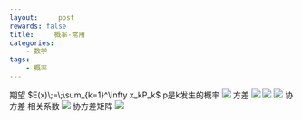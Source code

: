 ```yaml
---
layout:     post
rewards: false
title:     概率-常用
categories:
    - 数学
tags:
    - 概率
---
```


期望
$E(x)\;=\;\sum_{k=1}^\infty x_kP_k$ p是k发生的概率
![](https://ws1.sinaimg.cn/large/006tNbRwgy1fudn6r072tj31kw0yp76f.jpg)
方差
![](https://ws2.sinaimg.cn/large/006tNbRwgy1fudn6utcyoj31kw0evjsr.jpg)
![](https://ws2.sinaimg.cn/large/006tNbRwgy1fudn6yd3x0j30no05mgll.jpg)
![](https://ws4.sinaimg.cn/large/006tNbRwgy1fudn71xrm0j31jm0pmwgi.jpg)
协方差 相关系数
![](https://ws1.sinaimg.cn/large/006tNbRwgy1fudn76pidtj31jo0emdgv.jpg)
协方差矩阵
![](https://ws1.sinaimg.cn/large/006tNbRwgy1fudn7a9h7pj31kw0mc0ul.jpg)
